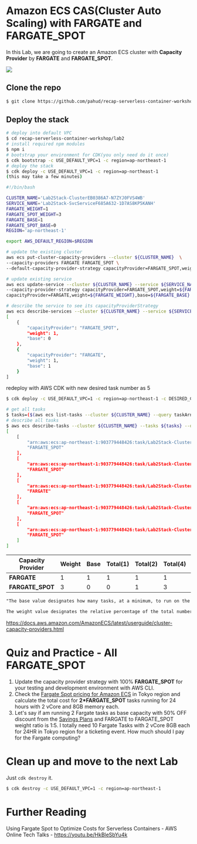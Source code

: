 # Amazon ECS CAS(Cluster Auto Scaling) with FARGATE and FARGATE_SPOT

In this Lab, we are going to create an Amazon ECS cluster with **Capacity Provider** by **FARGATE** and **FARGATE_SPOT**.

![](images/capacity_provider_fg_fg_spot.png)



## Clone the repo

```bash
$ git clone https://github.com/pahud/recap-serverless-container-workshop.git
```



## Deploy the stack

```bash
# deploy into default VPC
$ cd recap-serverless-container-workshop/lab2
# install required npm modules
$ npm i
# bootstrap your environment for CDK(you only need do it once)
$ cdk bootstrap -c USE_DEFAULT_VPC=1 -c region=ap-northeast-1
# deploy the stack 
$ cdk deploy -c USE_DEFAULT_VPC=1 -c region=ap-northeast-1
(this may take a few minutes)
```



```bash
#!/bin/bash

CLUSTER_NAME='Lab2Stack-ClusterEB0386A7-N7ZYJ0FVS4WB'
SERVICE_NAME='Lab2Stack-SvcServiceF685A632-1D7AS8KP5KANH'
FARGATE_WEIGHT=1
FARGATE_SPOT_WEIGHT=3
FARGATE_BASE=1
FARGATE_SPOT_BASE=0
REGION='ap-northeast-1'

export AWS_DEFAULT_REGION=$REGION

# update the existing cluster
aws ecs put-cluster-capacity-providers --cluster ${CLUSTER_NAME}  \
--capacity-providers FARGATE FARGATE_SPOT \
--default-capacity-provider-strategy capacityProvider=FARGATE_SPOT,weight=1

# update existing service
aws ecs update-service --cluster ${CLUSTER_NAME} --service ${SERVICE_NAME} \
--capacity-provider-strategy capacityProvider=FARGATE_SPOT,weight=${FARGATE_SPOT_WEIGHT},base=${FARGATE_SPOT_BASE} \
capacityProvider=FARGATE,weight=${FARGATE_WEIGHT},base=${FARGATE_BASE} --force-new-deployment
```


```bash
# describe the service to see its capacityProviderStrategy
aws ecs describe-services --cluster ${CLUSTER_NAME} --service ${SERVICE_NAME} --query 'services[0].capacityProviderStrategy'                  
[
    {
        "capacityProvider": "FARGATE_SPOT",
        "weight": 1,
        "base": 0
    },
    {
        "capacityProvider": "FARGATE",
        "weight": 1,
        "base": 1
    }
]
```



redeploy with AWS CDK with new desired task number as 5

```bash
$ cdk deploy -c USE_DEFAULT_VPC=1 -c region=ap-northeast-1 -c DESIRED_COUNT=5
```



```bash
# get all tasks
$ tasks=($(aws ecs list-tasks --cluster ${CLUSTER_NAME} --query taskArns --output text))
# describe all tasks
$ aws ecs describe-tasks --cluster ${CLUSTER_NAME} --tasks ${tasks} --query 'tasks[].[taskArn,capacityProviderName]'
[
    [
        "arn:aws:ecs:ap-northeast-1:903779448426:task/Lab2Stack-ClusterEB0386A7-N7ZYJ0FVS4WB/17c3539769de4a789912dbe445b31dba",
        "FARGATE_SPOT"
    ],
    [
        "arn:aws:ecs:ap-northeast-1:903779448426:task/Lab2Stack-ClusterEB0386A7-N7ZYJ0FVS4WB/58190fc548874c819b352e1869d43e13",
        "FARGATE_SPOT"
    ],
    [
        "arn:aws:ecs:ap-northeast-1:903779448426:task/Lab2Stack-ClusterEB0386A7-N7ZYJ0FVS4WB/73dae33ff0e3467999d3a0f9fae08315",
        "FARGATE"
    ],
    [
        "arn:aws:ecs:ap-northeast-1:903779448426:task/Lab2Stack-ClusterEB0386A7-N7ZYJ0FVS4WB/ab2b038b890b4b13ad2dc19d094af3b4",
        "FARGATE_SPOT"
    ],
    [
        "arn:aws:ecs:ap-northeast-1:903779448426:task/Lab2Stack-ClusterEB0386A7-N7ZYJ0FVS4WB/dc3cdcb1ad0043d7822baa71f6a83f07",
        "FARGATE_SPOT"
    ]
]
```



| Capacity Provider | Weight | Base | Total(1) | Total(2) | Total(4) | Total(10) | Total(12) |
| ----------------- | ------ | ---- | -------- | -------- | -------- | --------- | --------- |
| **FARGATE**       | 1      | 1    | 1        | 1        | 1        | 2         | 3         |
| **FARGATE_SPOT**  | 3      | 0    | 0        | 1        | 3        | 8         | 9         |

```txt
"The base value designates how many tasks, at a minimum, to run on the specified capacity provider. Only one capacity provider in a capacity provider strategy can have a base defined.

The weight value designates the relative percentage of the total number of launched tasks that should use the specified capacity provider. For example, if you have a strategy that contains two capacity providers, and both have a weight of 1, then when the base is satisfied, the tasks will be split evenly across the two capacity providers. Using that same logic, if you specify a weight of 1 for capacityProviderA and a weight of 4 for capacityProviderB, then for every one task that is run using capacityProviderA, four tasks would use capacityProviderB."
```

https://docs.aws.amazon.com/AmazonECS/latest/userguide/cluster-capacity-providers.html



# Quiz and Practice - All FARGATE_SPOT

1. Update the capacity provider strategy with 100% **FARGATE_SPOT** for your testing and development environment with AWS CLI.
2. Check the [Fargate Spot pricing for Amazon ECS](https://aws.amazon.com/fargate/pricing/?nc1=h_ls) in Tokyo region and calculate the total cost for **2*FARGATE_SPOT** tasks running for 24 hours with 2 vCore and 8GB memory each.
3. Let's say if am running 2 Fargate tasks as base capacity with 50% OFF discount from the [Savings Plans](https://aws.amazon.com/savingsplans/) and FARGATE to FARGATE_SPOT weight ratio is 1:5. I totally need 10 Fargate Tasks with 2 vCore 8GB each for 24HR in Tokyo region for a ticketing event. How much should I pay for the Fargate computing?



# Clean up and move to the next Lab

Just `cdk destroy` it.

```bash
$ cdk destroy -c USE_DEFAULT_VPC=1 -c region=ap-northeast-1 
```



# Further Reading

Using Fargate Spot to Optimize Costs for Serverless Containers - AWS Online Tech Talks - https://youtu.be/HkBleSbYu4k

